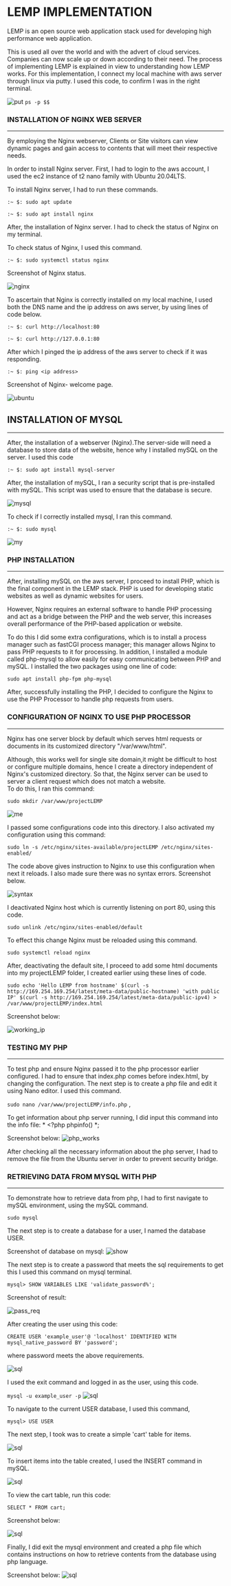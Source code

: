 # LEMP IMPLEMENTATION
LEMP is an open source web application stack  used for developing high performance web application. 


This is used all over the world and with the advert of cloud services. Companies can now scale up or down according to their need. The process of implementing LEMP is explained in view to understanding how LEMP works. For this implementation, I connect my local machine with aws server through linux via putty. I used this code, to confirm I was in the right terminal.


![put](./image/pty.png)
`ps -p $$`


### INSTALLATION OF NGINX WEB SERVER
___

By employing the Nginx webserver, Clients or Site visitors can view dynamic pages and gain access to contents that will meet their respective needs.

In order to install Nginx server. First, I had to login to the aws account, I used the ec2 instance of t2 nano family with Ubuntu 20.04LTS.

To install Nginx server, I had to run these commands.

`:~ $: sudo apt update `

`:~ $: sudo apt install nginx`

After, the installation of Nginx server. I had to check the status of Nginx on my terminal.

To check status of Nginx, I used this command.

`:~ $: sudo systemctl status nginx`

Screenshot of Nginx status.

![nginx](./image/nginx.png)

To ascertain that Nginx is correctly  installed on my local machine, I used both the DNS name and the ip address on aws server, by using lines of code below.

`:~ $: curl http://localhost:80`

`:~ $: curl http://127.0.0.1:80`

After which I pinged the ip address of the aws server to check if it was responding.

`:~ $: ping <ip address>`



Screenshot of Nginx- welcome page.

![ubuntu](./image/nginxs.png)


## INSTALLATION OF MYSQL 
___ 

After, the installation of a webserver (Nginx).The server-side will need a database to store data of the website, hence why I installed mySQL on the server. I used this code 

`:~ $: sudo apt install mysql-server`

After, the installation of mySQL, I ran a security script that is pre-installed with mySQL. This script was used to ensure that the database is secure.

![mysql](./image/mysql.png)


To check if I correctly installed mysql, I ran this command. 

`:~ $: sudo mysql` 


![my](./image/mysqlst.png)



### PHP INSTALLATION
___ 

After, installing mySQL on the aws server, I proceed to install PHP, which is the final component in the LEMP stack. PHP is used for developing static websites as well as dynamic websites for users. 

However, Nginx requires an external software to handle PHP processing and act as a bridge between the PHP and the web server, this increases overall performance of the PHP-based application or website. 

To do this I did some extra configurations, which is to install a process manager such as fastCGI process manager; this manager allows Nginx to pass PHP requests to it for processing. In addition, I installed a module called php-mysql to allow easily for easy communicating between PHP and mySQL. I installed the two packages using one line of code:

`sudo apt install php-fpm php-mysql`

After, successfully installing the PHP, I decided to configure the Nginx to use the PHP Processor to handle php requests from users.

### CONFIGURATION OF NGINX TO USE PHP PROCESSOR
___

Nginx has one server block by default which serves html requests or documents in its customized directory "/var/www/html". 

Although, this works well for single site domain,it might be difficult to host or configure multiple domains, hence I create a directory independent of Nginx's customized directory. So that, the Nginx server can be used to server a client request which does not match a website.  
To do this, I ran this command:

`sudo mkdir /var/www/projectLEMP`

![me](./image/suc.png)

I passed some configurations code into this directory. I also activated my configuration using this command:

`sudo ln -s /etc/nginx/sites-available/projectLEMP /etc/nginx/sites-enabled/`

The code above gives instruction to Nginx to use this configuration when next it reloads. I also made sure there was no syntax errors. 
Screenshot below.

![syntax](./image/syn.png)

I deactivated Nginx host which is currently listening on port 80, using this code.

`sudo unlink /etc/nginx/sites-enabled/default`

To effect this change Nginx must be reloaded using this command.

`sudo systemctl reload nginx`

After, deactivating the default site, I proceed to add some html documents into my projectLEMP folder, I created earlier using these lines of code.

`sudo echo 'Hello LEMP from hostname' $(curl -s http://169.254.169.254/latest/meta-data/public-hostname) 'with public IP' $(curl -s http://169.254.169.254/latest/meta-data/public-ipv4) > /var/www/projectLEMP/index.html`

Screenshot below:

![working_ip](./image/wok.png)

### TESTING MY PHP
___


To test php and ensure Nginx passed it to the php processor earlier configured. I had to ensure that index.php comes before index.html, by changing the configuration. The next step is to create a php file and edit it using Nano editor. I used this command.

`sudo nano /var/www/projectLEMP/info.php` , 

To get information about php server running, I did input this command into the info file: * <?php phpinfo() *;

Screenshot below:
![php_works](./image/confsucess.png)

After checking all the necessary information about the php server, I had to remove the file from the Ubuntu server in order to prevent security bridge.

### RETRIEVING DATA FROM MYSQL WITH PHP
___

To demonstrate how to retrieve data from php, I had to first navigate to mySQL environment, using the mySQL command.

`sudo mysql`

The next step is to create a database for a user, I named the database USER. 

Screenshot of database on mysql:
![show](./image/show.png)

The next step is to create a password that meets the sql requirements to get this I used this command on mysql terminal.

`mysql> SHOW VARIABLES LIKE 'validate_password%';`

Screenshot of result:


![pass_req](./image/passw.png)

After creating the user using this code:

`CREATE USER 'example_user'@ 'localhost' IDENTIFIED WITH mysql_native_password BY 'password';`

where password meets the above requirements.

![sql](./image/sqlsuc.png)


I used the exit command and logged in as the user, using this code.

`mysql -u example_user -p`
![sql](./image/auth.png)


To navigate to the current USER database, I used this command,

`mysql> USE USER`


The next step, I took was to create a simple 'cart' table for items. 


![sql](./image/table.png)

To insert items into the table created, I used the INSERT command in mySQL.

![sql](./image/tableadded.png)

To view the cart table, run this code:

`SELECT * FROM cart;`

Screenshot below:

![sql](./image/showcart.png)


Finally, I did exit the mysql environment and  created a php file which contains instructions on how to retrieve contents from the database using php language. 

Screenshot below:
![sql](./image/finished.png)


